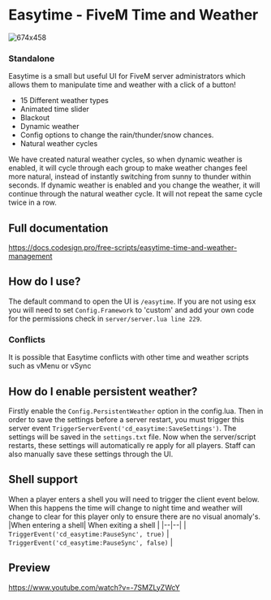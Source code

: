 # Easytime - FiveM Time and Weather

![674x458](https://i.imgur.com/8oWAkQk.png)

### Standalone

Easytime is a small but useful UI for FiveM server administrators which allows them to manipulate time and weather with a click of a button!

- 15 Different weather types
- Animated time slider
- Blackout
- Dynamic weather
- Config options to change the rain/thunder/snow chances.
- Natural weather cycles

We have created natural weather cycles, so when dynamic weather is enabled, it will cycle through each group to make weather changes feel more natural, instead of instantly switching from sunny to thunder within seconds. If dynamic weather is enabled and you change the weather, it will continue through the natural weather cycle. It will not repeat the same cycle twice in a row.

## Full documentation

https://docs.codesign.pro/free-scripts/easytime-time-and-weather-management

## How do I use?

The default command to open the UI is `/easytime`. If you are not using esx you will need to set `Config.Framework` to 'custom' and add your own code for the permissions check in `server/server.lua line 229`.

### Conflicts

It is possible that Easytime conflicts with other time and weather scripts such as vMenu or vSync

## How do I enable persistent weather?

Firstly enable the `Config.PersistentWeather` option in the config.lua. Then in order to save the settings before a server restart, you must trigger this server event `TriggerServerEvent('cd_easytime:SaveSettings')`. The settings will be saved in the `settings.txt` file. Now when the server/script restarts, these settings will automatically re apply for all players. Staff can also manually save these settings through the UI.

## Shell support

When a player enters a shell you will need to trigger the client event below. When this happens the time will change to night time and weather will change to clear for this player only to ensure there are no visual anomaly's.
|When entering a shell| When exiting a shell |
|--|--|
| `TriggerEvent('cd_easytime:PauseSync', true)` | `TriggerEvent('cd_easytime:PauseSync', false)` |

## Preview

https://www.youtube.com/watch?v=-7SMZLyZWcY
